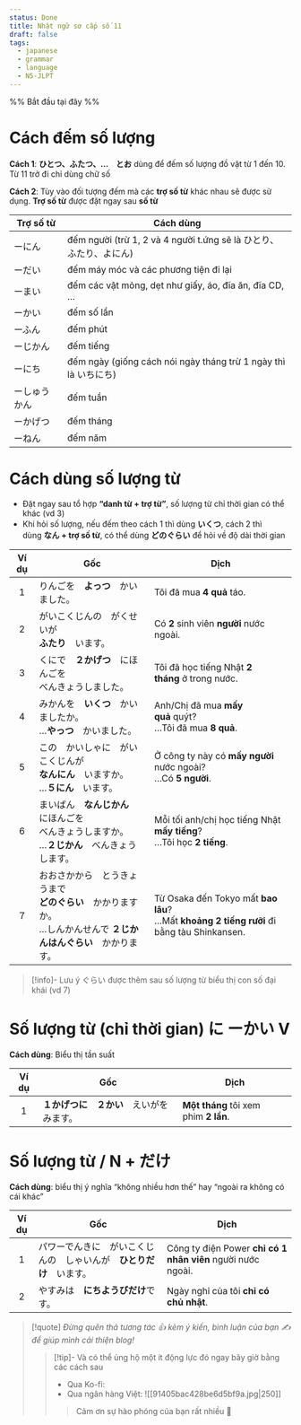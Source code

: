```yaml
---
status: Done
title: Nhật ngữ sơ cấp số 11
draft: false
tags:
  - japanese
  - grammar
  - language
  - N5-JLPT
---
```

%% Bắt đầu tại đây %%
# Cách đếm số lượng
**Cách 1**: **ひとつ、ふたつ、…　とお** dùng để đếm số lượng đồ vật từ 1 đến 10. Từ 11 trở đi chỉ dùng chữ số

**Cách 2**: Tùy vào đối tượng đếm mà các **trợ số từ** khác nhau sẽ được sử dụng. **Trợ số từ** được đặt ngay sau **số từ**

| Trợ số từ | Cách dùng                                                   |
| --------- | ----------------------------------------------------------- |
| ーにん       | đếm người (trừ 1, 2 và 4 người t.ứng sẽ là ひとり、ふたり、よにん)     |
| ーだい       | đếm máy móc và các phương tiện đi lại                       |
| ーまい       | đếm các vật mỏng, dẹt như giấy, áo, đĩa ăn, đĩa CD, …       |
| ーかい       | đếm số lần                                                  |
| ーふん       | đếm phút                                                    |
| ーじかん      | đếm tiếng                                                   |
| ーにち       | đếm ngày (giống cách nói ngày tháng trừ 1 ngày thì là いちにち) |
| ーしゅうかん    | đếm tuần                                                    |
| ーかげつ      | đếm tháng                                                   |
| ーねん       | đếm năm                                                     |

# Cách dùng số lượng từ
- Đặt ngay sau tổ hợp **“danh từ + trợ từ”**, số lượng từ chỉ thời gian có thể khác (vd 3)
- Khi hỏi số lượng, nếu đếm theo cách 1 thì dùng **いくつ**, cách 2 thì dùng **なん + trợ số từ**, có thể dùng **どのぐらい** để hỏi về độ dài thời gian

| Ví dụ | Gốc                                                                                                                          | Dịch                                                                                          |
|:-----:| ---------------------------------------------------------------------------------------------------------------------------- | --------------------------------------------------------------------------------------------- |
|   1   | りんごを　**よっつ**　かいました。                                                                                           | Tôi đã mua **4 quả** táo.                                                                     |
|   2   | がいこくじんの　がくせいが　  <br>**ふたり**　います。                                                                       | Có **2** sinh viên **người** nước ngoài.                                                      |
|   3   | くにで　**２かげつ**　にほんごを　  <br>べんきょうしました。                                                                 | Tôi đã học tiếng Nhật **2 tháng** ở trong nước.                                               |
|   4   | みかんを　**いくつ**　かいましたか。  <br>…**やっつ**　かいました。                                                          | Anh/Chị đã mua **mấy quả** quýt?  <br>…Tôi đã mua **8 quả**.                                  |
|   5   | この　かいしゃに　がいこくじんが　  <br>**なんにん**　いますか。  <br>…**５にん**　います。                                  | Ở công ty này có **mấy người**  <br>nước ngoài?  <br>…Có **5 người**.                         |
|   6   | まいばん　**なんじかん**　にほんごを　  <br>べんきょうしますか。  <br>…**２じかん**　べんきょうします。                      | Mỗi tối anh/chị học tiếng Nhật  <br>**mấy tiếng**?  <br>…Tôi học **2 tiếng**.                 |
|  ７   | おおさかから　とうきょうまで　  <br>**どのぐらい**　かかりますか。  <br>…しんかんせんで **２じかんはんぐらい**　かかります。 | Từ Osaka đến Tokyo mất **bao lâu**?  <br>…Mất **khoảng 2 tiếng rưỡi** đi bằng tàu Shinkansen. |

> [!info]- Lưu ý
> ぐらい được thêm sau số lượng từ biểu thị con số đại khái (vd 7)

# Số lượng từ (chỉ thời gian) に ーかい V
**Cách dùng**: Biểu thị tần suất

| Ví dụ | Gốc                                        | Dịch                                  |
|:-----:| ------------------------------------------ | ------------------------------------- |
|   1   | **１かげつに　２かい**　えいがを　みます。 | **Một tháng** tôi xem phim **2 lần**. |

# Số lượng từ / N + だけ
**Cách dùng**: biểu thị ý nghĩa “không nhiều hơn thế” hay “ngoài ra không có cái khác”

| Ví dụ | Gốc                                  | Dịch                                                        |
| :---: | ------------------------------------ | ----------------------------------------------------------- |
|   1   | パワーでんきに　がいこくじんの　しゃいんが　**ひとりだけ**　います。 | Công ty điện Power **chỉ có 1 nhân viên** người nước ngoài. |
|   2   | やすみは　**にちようびだけ**です。                  | Ngày nghỉ của tôi **chỉ có chủ nhật**.                      |

> [!quote]
> *Đừng quên thả tương tác 👍 kèm ý kiến, bình luận của bạn ✍️ để giúp mình cải thiện blog!* 
> > [!tip]- Và có thể ủng hộ một ít động lực đó ngay bây giờ bằng các cách sau
> > - Qua Ko-fi: <script type='text/javascript' src='https://storage.ko-fi.com/cdn/widget/Widget_2.js'></script><script type='text/javascript'>kofiwidget2.init('Support Me', '#29abe0', 'M4M111S8CI');kofiwidget2.draw();</script>
> > - Qua ngân hàng Việt:
> >   ![[91405bac428be6d5bf9a.jpg|250]]
> > > Cảm ơn sự hào phóng của bạn rất nhiều 🥰